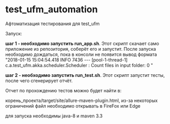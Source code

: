# test_ufm_automation
Афтоматизация тестирования для test_ufm

Запуск:

**шаг 1 - необходимо запустить run_app.sh**. 
Этот скрипт скачает само приложение из репозитория, соберёт его и запустит.
После запуска необходимо дождаться, пока в консоли не появится вывод формата "2018-01-15 15:04:54.418  INFO 7436 --- [pool-1-thread-1] c.a.test_ufm.akka.scheduler.Scheduler    : Count files in input folder: 0
"

**шаг 2 - необходимо запустить run_test.sh**. Этот скрипт запустит тесты, после чего сгенерирует отчёт.

Отчет по прохождению тестов можно будет найти в: 

корень_проекта/target/site/allure-maven-plugin.html, из-за некоторых ограничений файл необходимо открывать в FireFox или Edge



для запуска необходимы java-8 и maven 3.3

